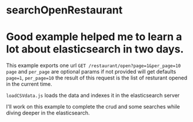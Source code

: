 # searchOpenRestaurant

Good example helped me to learn a lot about elasticsearch in two days.
======
This example exports one url `GET /restaurant/open?page=1&per_page=10`
`page` and `per_page` are optional params if not provided will get defaults `page=1`, `per_page=10`
the result of this request is the list of resturant opened in the current time.

`loadCSVdata.js` loads the data and indexes it in the elasticsearch server

I'll work on this example to complete the crud and some searches while diving deeper in the elasticsearch.
